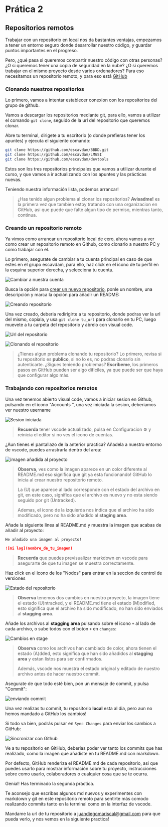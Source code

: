 # Prática 2
## Repositorios remotos

Trabajar con un repositorio en local nos da bastantes ventajas, empezamos a tener un entorno seguro donde desarrollar nuestro código, y guardar puntos importantes en el progreso.

Pero, ¿qué pasa si queremos compartir nuestro código con otras personas? ¿O si queremos tener una copia de seguridad en la nube? ¿O si queremos trabajar en el mismo proyecto desde varios ordenadores? Para eso necesitamos un repositorio remoto, y para eso está [GitHub](https://github.com/)

### Clonando nuestros repositorios

Lo primero, vamos a intentar establecer conexion con los repositorios del grupo de github.

Vamos a descargar los repositorios mediante git, para ello, vamos a utilizar el comando `git clone`, seguido de la url del repositorio que queremos clonar.

Abre tu terminal, dirigete a tu escritorio (o donde prefieras tener los apuntes) y ejecuta el siguiente comando:

```bash
git clone https://github.com/escavdam/BBDD.git
git clone https://github.com/escavdam/LMGSI
git clone https://github.com/escavdam/devtools
```

Estos son los tres repositorios principales que vamos a utilizar durante el curso, y que vamos a ir actualizando con los apuntes y las prácticas nuevas.

Teniendo nuestra información lista, podemos arrancar!

> ¿Has tenido algun problema al clonar los repositorios? **Avisadme!** es la primera vez que tambien estoy tratando con una organizacion en GitHub, asi que puede que falte algun tipo de permiso, mientras tanto, continua.

### Creando un repositorio remoto

Ya vimos como arrancar un repositorio local de cero, ahora vamos a ver como crear un repositorio remoto en Github, como clonarlo a nuestro PC y como trabajar con el.

Lo primero, asegurate de cambiar a tu cuenta principal en caso de que estes en el grupo escavdam, para ello, haz click en el icono de tu perfil en la esquina superior derecha, y selecciona tu cuenta.

![Cambiar a nuestra cuenta](step0.jpg)

Busca la opción para [crear un nuevo repositorio](https://github.com/new), ponle un nombre, una descripción y marca la opción para añadir un README:

![Creando repositorio](step1.jpg)

Una vez creado, deberia redirigirte a tu repositorio, donde podras ver la url del mismo, copiala, y usa `git clone tu_url` para clonarlo en tu PC, luego muevete a tu carpeta del repositorio y abrelo con visual code.

![Url del repositorio](step2.jpg)

![Clonando el repositorio](step3.jpg)

> ¿Tienes algun problema clonando tu repositorio? Lo primero, revisa si tu repositorio es **publico**, si no lo es, no podras clonarlo sin autenticarte. 
> ¿Sigues teniendo problemas? **Escríbeme**, los primeros pasos en GitHub pueden ser algo dificiles, ya que puede ser que haya que configurar algo más.

### Trabajando con repositorios remotos

Una vez tenemos abierto visual code, vamos a iniciar sesion en Github, pulsando en el icono "Accounts ", una vez iniciada la sesion, deberiamos ver nuestro username

![Sesion iniciada](step4.png)

> **Recuerda** tener vscode actualizado, pulsa en Configuracion ⚙️ y reinicia el editor si no ves el icono de cuentas.

¿Aun tienes el pantallazo de la anterior practica? Añadela a nuestro entorno de vscode, puedes arrastrarla dentro del area:

![imagen añadida al proyecto](step5.png)

> **Observa**, ves como la imagen aparece en un color diferente al README.md eso significa que git ya esta funcionando! GitHub lo inicia al crear nuestro repositorio remoto.
>
> La (U) que aparece al lado corresponde con el estado del archivo en git, en este caso, significa que el archivo es nuevo y no esta siendo seguido por git (Untracked).
>
> Ademas, el icono de la izquierda nos indica que el archivo ha sido modificado, pero no ha sido añadido al **staging area**.
>

Añade la siguiente linea al README.md y muestra la imagen que acabas de añadir al proyecto:

```markdown
He añadido una imagen al proyecto!

![mi log](nombre_de_tu_imagen)
```

>**Recuerda** que puedes previsualizar markdown en vscode para asegurarte de que tu imagen se muestra correctamente.

Haz click en el icono de los "Nodos" para entrar en la seccion de control de versiones

![Estado del repositorio](step6.png)

> **Observa** tenemos dos cambios en nuestro proyecto, la imagen tiene el estado (U)ntracked, y el README.md tiene el estado (M)odified, esto significa que el archivo ha sido modificado, no han sido enviados al **stagging area**.

Añade los archivos al **stagging area** pulsando sobre el icono `+` al lado de cada archivo, o sube todos con el boton `+` en `changes`:

![Cambios en stage](step7.png)

> **Observa** como los archivos han cambiado de color, ahora tienen el estado (A)dded, esto significa que han sido añadidos al **stagging area** y estan listos para ser confirmados.
>
> Además, vscode nos muestra el estado original y editado de nuestro archivo antes de hacer nuestro commit.

Asegurate de que todo esté bien, pon un mensaje de commit, y pulsa "Commit":

![enviando commit](step8.png)

Una vez realizas tu commit, tu repositorio **local** esta al dia, pero aun no hemos mandado a GitHub los cambios! 

Si todo va bien, podrás pulsar en `Sync Changes` para enviar los cambios a GitHub:

![Sincronizar con Github](step9.png)

Ve a tu repositorio en GitHub, deberias poder ver tanto los commits que has realizado, como la imagen que añadiste en tu README.md con markdown.

Por defecto, GitHub renderiza el README.md de cada repositorio, asi que puedes usarlo para mostrar información sobre tu proyecto, instrucciones sobre como usarlo, colaboradores o cualquier cosa que se te ocurra.

Genial! Has terminado la segunda práctica. 

Te aconsejo que escribas algunos md nuevos y experimentes con markdown y git en este repositorio remoto para sentirte más comodo realizando commits tanto en la terminal como en la interfaz de vscode.

Mandame la url de tu repositorio a juandiegomariscal@gmail.com para que pueda verlo, y nos vemos en la siguiente practica!